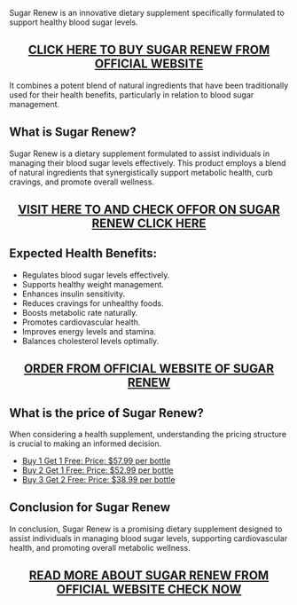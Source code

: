 <p style="text-align: left;">Sugar Renew is an innovative dietary supplement specifically formulated to support healthy blood sugar levels.</p>
<h2 style="text-align: center;"><a href="https://sale365day.com/order-sugar-renew">CLICK HERE TO BUY SUGAR RENEW FROM OFFICIAL WEBSITE</a></h2>
<p style="text-align: left;">It combines a potent blend of natural ingredients that have been traditionally used for their health benefits, particularly in relation to blood sugar management.</p>
<h2 style="text-align: left;">What is Sugar Renew?</h2>
<p style="text-align: left;">Sugar Renew is a dietary supplement formulated to assist individuals in managing their blood sugar levels effectively. This product employs a blend of natural ingredients that synergistically support metabolic health, curb cravings, and promote overall wellness.</p>
<h2 style="text-align: center;"><a href="https://sale365day.com/order-sugar-renew">VISIT HERE TO AND CHECK OFFOR ON SUGAR RENEW CLICK HERE</a></h2>
<h2 style="text-align: left;">Expected Health Benefits:</h2>
<ul style="text-align: left;">
<li>Regulates blood sugar levels effectively.</li>
<li>Supports healthy weight management.</li>
<li>Enhances insulin sensitivity.</li>
<li>Reduces cravings for unhealthy foods.</li>
<li>Boosts metabolic rate naturally.</li>
<li>Promotes cardiovascular health.</li>
<li>Improves energy levels and stamina.</li>
<li>Balances cholesterol levels optimally.</li>
</ul>
<h2 style="text-align: center;"><a href="https://sale365day.com/order-sugar-renew">ORDER FROM OFFICIAL WEBSITE OF SUGAR RENEW</a></h2>
<h2 style="text-align: left;">What is the price of Sugar Renew?</h2>
<p style="text-align: left;">When considering a health supplement, understanding the pricing structure is crucial to making an informed decision.</p>
<ul style="text-align: left;">
<li><a href="https://sale365day.com/order-sugar-renew">Buy 1 Get 1 Free: Price: $57.99 per bottle</a></li>
<li><a href="https://sale365day.com/order-sugar-renew">Buy 2 Get 1 Free: Price: $52.99 per bottle</a></li>
<li><a href="https://sale365day.com/order-sugar-renew">Buy 3 Get 2 Free: Price: $38.99 per bottle</a></li>
</ul>
<h2 style="text-align: left;">Conclusion for Sugar Renew</h2>
<p style="text-align: left;">In conclusion, Sugar Renew is a promising dietary supplement designed to assist individuals in managing blood sugar levels, supporting cardiovascular health, and promoting overall metabolic wellness.</p>
<h2 style="text-align: center;"><a href="https://sale365day.com/order-sugar-renew">READ MORE ABOUT SUGAR RENEW FROM OFFICIAL WEBSITE CHECK NOW</a></h2>

